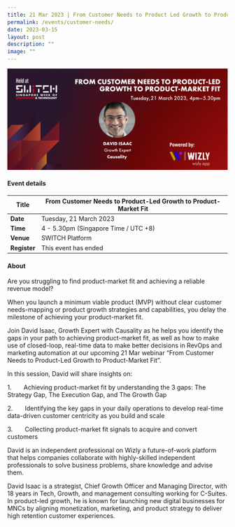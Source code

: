 ```yaml
---
title: 21 Mar 2023 | From Customer Needs to Product Led Growth to Product Market Fit
permalink: /events/customer-needs/
date: 2023-03-15
layout: post
description: ""
image: ""
---
```

![](/images/2023/202303_webinar%20asset.png)

#### Event details


| **Title** | From Customer Needs to Product-Led Growth to Product-Market Fit|
| -------- | -------- |
|**Date** | Tuesday, 21 March 2023 
| **Time**    | 4 - 5.30pm (Singapore Time / UTC +8) |
|**Venue** | SWITCH Platform
| **Register** | This event has ended |

#### About

Are you struggling to find product-market fit and achieving a reliable revenue model?

When you launch a minimum viable product (MVP) without clear customer needs-mapping or product growth strategies and capabilities, you delay the milestone of achieving your product-market fit.

Join David Isaac, Growth Expert with Causality as he helps you identify the gaps in your path to achieving product-market fit, as well as how to make use of closed-loop, real-time data to make better decisions in RevOps and marketing automation at our upcoming 21 Mar webinar “From Customer Needs to Product-Led Growth to Product-Market Fit”.

In this session, David will share insights on:

1.       Achieving product-market fit by understanding the 3 gaps: The Strategy Gap, The Execution Gap, and The Growth Gap

2.       Identifying the key gaps in your daily operations to develop real-time data-driven customer centricity as you build and scale

3.       Collecting product-market fit signals to acquire and convert customers

David is an independent professional on Wizly a future-of-work platform that helps companies collaborate with highly-skilled independent professionals to solve business problems, share knowledge and advise them.

David Isaac is a strategist, Chief Growth Officer and Managing Director, with 18 years in Tech, Growth, and management consulting working for C-Suites. In product-led growth, he is known for launching new digital businesses for MNCs by aligning monetization, marketing, and product strategy to deliver high retention customer experiences.